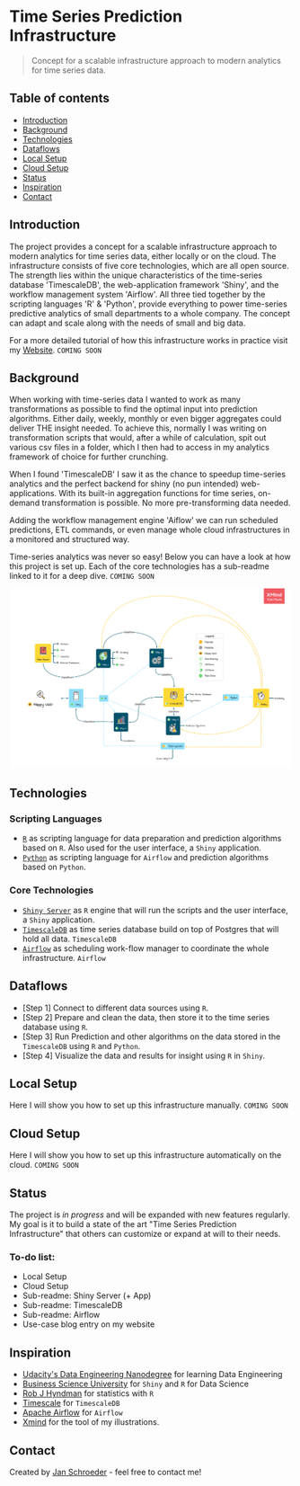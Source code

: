 # Time Series Prediction Infrastructure
> Concept for a scalable infrastructure approach to modern analytics for time series data.

## Table of contents
* [Introduction](#introduction)
* [Background](#background)
* [Technologies](#technologies)
* [Dataflows](#dataflows)
* [Local Setup](#local-setup)
* [Cloud Setup](#cloud-setup)
* [Status](#status)
* [Inspiration](#inspiration)
* [Contact](#contact)

## Introduction

The project provides a concept for a scalable infrastructure approach to modern analytics for time series data, either locally or on the cloud. The infrastructure consists of five core technologies, which are all open source. The strength lies within the unique characteristics of the time-series database 'TimescaleDB', the web-application framework 'Shiny', and the workflow management system 'Airflow'. All three tied together by the scripting languages 'R' & 'Python', provide everything to power time-series predictive analytics of small departments to a whole company. The concept can adapt and scale along with the needs of small and big data.

For a more detailed tutorial of how this infrastructure works in practice visit my [Website](http://schroederjan.com/). `COMING SOON`

## Background
When working with time-series data I wanted to work as many transformations as possible to find the optimal input into prediction algorithms. Either daily, weekly, monthly or even bigger aggregates could deliver THE insight needed. To achieve this, normally I was writing on transformation scripts that would, after a while of calculation, spit out various csv files in a folder, which I then had to access in my analytics framework of choice for further crunching. 

When I found 'TimescaleDB' I saw it as the chance to speedup time-series analytics and the perfect backend for shiny (no pun intended) web-applications. With its built-in aggregation functions for time series, on-demand transformation is possible. No more pre-transforming data needed.

Adding the workflow management engine 'Aiflow' we can run scheduled predictions, ETL commands, or even manage whole cloud infrastructures in a monitored and structured way.

Time-series analytics was never so easy!
Below you can have a look at how this project is set up.
Each of the core technologies has a sub-readme linked to it for a deep dive. `COMING SOON`

![](man/featured.png)

## Technologies

### Scripting Languages
* [`R`](https://www.r-project.org/) as scripting language for data preparation and prediction algorithms based on `R`. Also used for the user interface, a `Shiny` application.
* [`Python`](https://www.python.org/) as scripting language for `Airflow` and prediction algorithms based on `Python`.

### Core Technologies
* [`Shiny Server`](https://github.com/AionosChina/Time-Series-Prediction-Infrastructure/tree/main/shiny) as `R` engine that will run the scripts and the user interface, a `Shiny` application.
* [`TimescaleDB`](https://github.com/AionosChina/Time-Series-Prediction-Infrastructure/tree/main/timescaledb) as time series database build on top of Postgres that will hold all data. `TimescaleDB`
* [`Airflow`](https://github.com/AionosChina/Time-Series-Prediction-Infrastructure/tree/main/airflow) as scheduling work-flow manager to coordinate the whole infrastructure. `Airflow`

## Dataflows
* [Step 1] Connect to different data sources using `R`.
* [Step 2] Prepare and clean the data, then store it to the time series database using `R`.
* [Step 3] Run Prediction and other algorithms on the data stored in the `TimescaleDB` using `R` and `Python`.
* [Step 4] Visualize the data and results for insight using `R` in `Shiny`.

## Local Setup

Here I will show you how to set up this infrastructure manually. `COMING SOON`

## Cloud Setup

Here I will show you how to set up this infrastructure automatically on the cloud. `COMING SOON`

## Status
The project is _in progress_ and will be expanded with new features regularly.
My goal is it to build a state of the art "Time Series Prediction Infrastructure" that others can customize or expand at will to their needs.

### To-do list:

* Local Setup
* Cloud Setup
* Sub-readme: Shiny Server (+ App)
* Sub-readme: TimescaleDB
* Sub-readme: Airflow
* Use-case blog entry on my website

## Inspiration

* [Udacity's Data Engineering Nanodegree](https://www.udacity.com/course/data-engineer-nanodegree--nd027) for learning Data Engineering
* [Business Science University](https://university.business-science.io/) for `Shiny` and `R` for Data Science
* [Rob J Hyndman](https://robjhyndman.com/publications/) for statistics with `R` 
* [Timescale](https://www.timescale.com/) for `TimescaleDB`
* [Apache Airflow](https://airflow.apache.org/) for `Airflow`
* [Xmind](https://www.xmind.net/xmind2020/) for the tool of my illustrations.

## Contact
Created by [Jan Schroeder](https://www.schroederjan.com/) - feel free to contact me!

